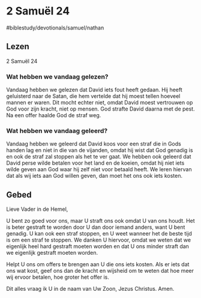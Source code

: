 # 2 Samuël 24
#biblestudy/devotionals/samuel/nathan

## Lezen
2 Samuël  24

### Wat hebben we vandaag gelezen? 
Vandaag hebben we gelezen dat David iets fout heeft gedaan. Hij heeft geluisterd naar de Satan, die hem vertelde dat hij moest tellen hoeveel mannen er waren. 
Dit mocht echter niet, omdat David moest vertrouwen op God voor zijn kracht, niet op mensen. God strafte David daarna met de pest. 
Na een offer haalde God de straf weg. 

### Wat hebben we vandaag geleerd? 
Vandaag hebben we geleerd dat David koos voor een straf die in Gods handen lag en niet in die van de vijanden, omdat hij wist dat God genadig is en ook de straf zal stoppen als het te ver gaat. 
We hebben ook geleerd dat David perse wilde betalen voor het land en de koeien, omdat hij niet iets wilde geven aan God waar hij zelf niet voor betaald heeft. We leren hiervan dat als wij iets aan God willen geven, dan moet het ons ook iets kosten. 

## Gebed
Lieve Vader in de Hemel, 

U bent zo goed voor ons, maar U straft ons ook omdat U van ons houdt. Het is beter gestraft te worden door U dan door iemand anders, want U bent genadig. U kan ook een straf stoppen, en U weet wanneer het de beste tijd is om een straf te stoppen. 
We danken U hiervoor, omdat we weten dat we eigenlijk heel hard gestraft moeten worden en dat U ons minder straft dan we eigenlijk gestraft moeten worden. 

Helpt U ons om offers te brengen aan U die ons iets kosten. Als er iets dat ons wat kost, geef ons dan de kracht en wijsheid om te weten dat hoe meer wij ervoor betalen, hoe groter het offer is. 

Dit alles vraag ik U in de naam van Uw Zoon, Jezus Christus. 
Amen. 